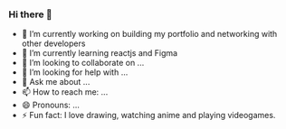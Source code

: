 ### Hi there 👋

<!--
**ygwilliams4/ygwilliams4** is a ✨ _special_ ✨ repository because its `README.md` (this file) appears on your GitHub profile.

Here are some ideas to get you started:
-->

- 🔭 I’m currently working on building my portfolio and networking with other developers
- 🌱 I’m currently learning reactjs and Figma
- 👯 I’m looking to collaborate on ...
- 🤔 I’m looking for help with ...
- 💬 Ask me about ...
- 📫 How to reach me: ...
- 😄 Pronouns: ...
- ⚡ Fun fact: I love drawing, watching anime and playing videogames.

